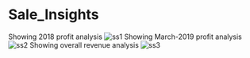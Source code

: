 # Sale_Insights

Showing 2018 profit analysis
![ss1](https://github.com/Swastik-2k/Sale_Insights/assets/79494966/dcec15ab-064e-4d4c-baa5-45cf03ec17c9)
Showing March-2019 profit analysis
![ss2](https://github.com/Swastik-2k/Sale_Insights/assets/79494966/9ca85911-1b34-4fea-854d-0b24190545e6)
Showing overall revenue analysis
![ss3](https://github.com/Swastik-2k/Sale_Insights/assets/79494966/850def54-76c2-4bbc-a83e-ceda74063687)
